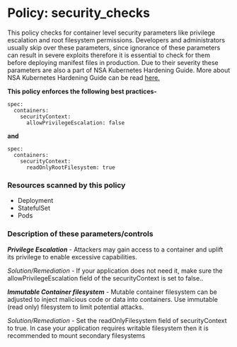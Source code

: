 # Policy: security_checks
This policy checks for container level security parameters like privilege escalation and root filesystem permissions. 
Developers and administrators usually skip over these parameters, since ignorance of these parameters can result in severe exploits therefore it is essential to check for them before deploying manifest files in production.
Due to their severity these parameters are also a part of NSA Kubernetes Hardening Guide. More about NSA Kubernetes Hardening Guide can be read [here.](https://media.defense.gov/2021/Aug/03/2002820425/-1/-1/1/CTR_KUBERNETESHARDENINGGUIDANCE.PDF)

__This policy enforces the following best practices-__

```
spec:
  containers:
    securityContext:
      allowPrivilegeEscalation: false
```

__and__

```
spec:
  containers:
    securityContext:
      readOnlyRootFilesystem: true
```

### Resources scanned by this policy
- Deployment
- StatefulSet
- Pods

### Description of these parameters/controls
___Privilege Escalation___ - Attackers may gain access to a container and uplift its privilege to enable excessive capabilities.

_Solution/Remediation_ - If your application does not need it, make sure the allowPrivilegeEscalation field of the securityContext is set to false..


___Immutable Container filesystem___ - Mutable container filesystem can be adjusted to inject malicious code or data into containers. Use immutable (read only) filesystem to limit potential attacks.

_Solution/Remediation_ - Set the readOnlyFilesystem field of securityContext to true. In case your application requires writable filesystem then it is recommended to mount secondary filesystems
